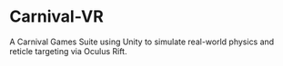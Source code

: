 # Carnival-VR
A Carnival Games Suite using Unity to simulate real-world physics and reticle targeting via Oculus Rift.
